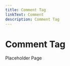 ```yaml
---
title: Comment Tag
linkText: Comment
description: Comment Tag
---
```


# Comment Tag

Placeholder Page
